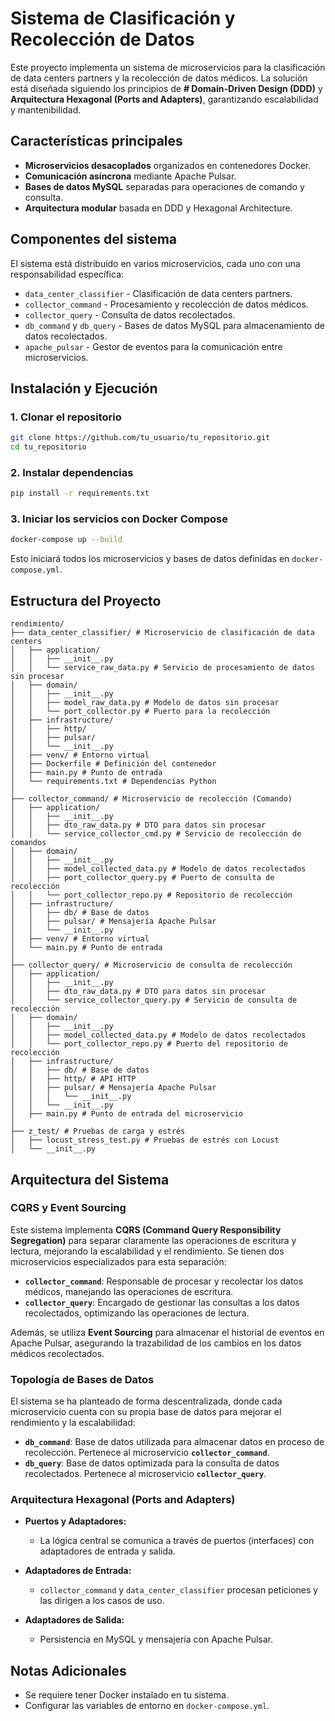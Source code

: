 # Sistema de Clasificación y Recolección de Datos

Este proyecto implementa un sistema de microservicios para la clasificación de data centers partners y la recolección de datos médicos. La solución está diseñada siguiendo los principios de **# Domain-Driven Design (DDD)** y **Arquitectura Hexagonal (Ports and Adapters)**, garantizando escalabilidad y mantenibilidad.

## Características principales

- **Microservicios desacoplados** organizados en contenedores Docker.
- **Comunicación asíncrona** mediante Apache Pulsar.
- **Bases de datos MySQL** separadas para operaciones de comando y consulta.
- **Arquitectura modular** basada en DDD y Hexagonal Architecture.

## Componentes del sistema

El sistema está distribuido en varios microservicios, cada uno con una responsabilidad específica:

- `data_center_classifier` - Clasificación de data centers partners.
- `collector_command` - Procesamiento y recolección de datos médicos.
- `collector_query` - Consulta de datos recolectados.
- `db_command` y `db_query` - Bases de datos MySQL para almacenamiento de datos recolectados.
- `apache_pulsar` - Gestor de eventos para la comunicación entre microservicios.

## Instalación y Ejecución

### 1. Clonar el repositorio

```bash
git clone https://github.com/tu_usuario/tu_repositorio.git
cd tu_repositorio
```

### 2. Instalar dependencias

```bash
pip install -r requirements.txt
```

### 3. Iniciar los servicios con Docker Compose

```bash
docker-compose up --build
```

Esto iniciará todos los microservicios y bases de datos definidas en `docker-compose.yml`.

## Estructura del Proyecto

```plaintext
rendimiento/
├── data_center_classifier/ # Microservicio de clasificación de data centers
│   ├── application/
│   │   ├── __init__.py
│   │   └── service_raw_data.py # Servicio de procesamiento de datos sin procesar
│   ├── domain/
│   │   ├── __init__.py
│   │   ├── model_raw_data.py # Modelo de datos sin procesar
│   │   └── port_collector.py # Puerto para la recolección
│   ├── infrastructure/
│   │   ├── http/
│   │   ├── pulsar/
│   │   └── __init__.py
│   ├── venv/ # Entorno virtual
│   ├── Dockerfile # Definición del contenedor
│   ├── main.py # Punto de entrada
│   └── requirements.txt # Dependencias Python
│
├── collector_command/ # Microservicio de recolección (Comando)
│   ├── application/
│   │   ├── __init__.py
│   │   ├── dto_raw_data.py # DTO para datos sin procesar
│   │   └── service_collector_cmd.py # Servicio de recolección de comandos
│   ├── domain/
│   │   ├── __init__.py
│   │   ├── model_collected_data.py # Modelo de datos recolectados
│   │   ├── port_collector_query.py # Puerto de consulta de recolección
│   │   └── port_collector_repo.py # Repositorio de recolección
│   ├── infrastructure/
│   │   ├── db/ # Base de datos
│   │   ├── pulsar/ # Mensajería Apache Pulsar
│   │   └── __init__.py
│   ├── venv/ # Entorno virtual
│   └── main.py # Punto de entrada
│
├── collector_query/ # Microservicio de consulta de recolección
│   ├── application/
│   │   ├── __init__.py
│   │   ├── dto_raw_data.py # DTO para datos sin procesar
│   │   └── service_collector_query.py # Servicio de consulta de recolección
│   ├── domain/
│   │   ├── __init__.py
│   │   ├── model_collected_data.py # Modelo de datos recolectados
│   │   └── port_collector_repo.py # Puerto del repositorio de recolección
│   ├── infrastructure/
│   │   ├── db/ # Base de datos
│   │   ├── http/ # API HTTP
│   │   ├── pulsar/ # Mensajería Apache Pulsar
│   │   │   └── __init__.py
│   │   └── __init__.py
│   ├── main.py # Punto de entrada del microservicio
│
├── z_test/ # Pruebas de carga y estrés
│   ├── locust_stress_test.py # Pruebas de estrés con Locust
│   └── __init__.py
```

## Arquitectura del Sistema

### CQRS y Event Sourcing

Este sistema implementa **CQRS (Command Query Responsibility Segregation)** para separar claramente las operaciones de escritura y lectura, mejorando la escalabilidad y el rendimiento. Se tienen dos microservicios especializados para esta separación:

- **`collector_command`**: Responsable de procesar y recolectar los datos médicos, manejando las operaciones de escritura.
- **`collector_query`**: Encargado de gestionar las consultas a los datos recolectados, optimizando las operaciones de lectura.

Además, se utiliza **Event Sourcing** para almacenar el historial de eventos en Apache Pulsar, asegurando la trazabilidad de los cambios en los datos médicos recolectados.

### Topología de Bases de Datos

El sistema se ha planteado de forma descentralizada, donde cada microservicio cuenta con su propia base de datos para mejorar el rendimiento y la escalabilidad:

- **`db_command`**: Base de datos utilizada para almacenar datos en proceso de recolección. Pertenece al microservicio **`collector_command`**.
- **`db_query`**: Base de datos optimizada para la consulta de datos recolectados. Pertenece al microservicio **`collector_query`**.

### Arquitectura Hexagonal (Ports and Adapters)

- **Puertos y Adaptadores:**
  - La lógica central se comunica a través de puertos (interfaces) con adaptadores de entrada y salida.

- **Adaptadores de Entrada:**
  - `collector_command` y `data_center_classifier` procesan peticiones y las dirigen a los casos de uso.

- **Adaptadores de Salida:**
  - Persistencia en MySQL y mensajería con Apache Pulsar.

## Notas Adicionales

- Se requiere tener Docker instalado en tu sistema.
- Configurar las variables de entorno en `docker-compose.yml`.
